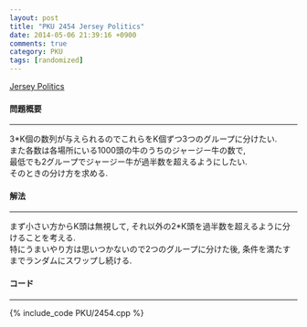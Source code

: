 ```yaml
---
layout: post
title: "PKU 2454 Jersey Politics"
date: 2014-05-06 21:39:16 +0900
comments: true
category: PKU
tags: [randomized]
---
```


[Jersey Politics](http://poj.org/problem?id=2454)

#### 問題概要

****

3*K個の数列が与えられるのでこれらをK個ずつ3つのグループに分けたい.  
また各数は各場所にいる1000頭の牛のうちのジャージー牛の数で,  
最低でも2グループでジャージー牛が過半数を超えるようにしたい.  
そのときの分け方を求める.  


#### 解法

****

まず小さい方からK頭は無視して, それ以外の2*K頭を過半数を超えるように分けることを考える.  
特にうまいやり方は思いつかないので2つのグループに分けた後, 条件を満たすまでランダムにスワップし続ける.  

#### コード

****

{% include_code PKU/2454.cpp %}

